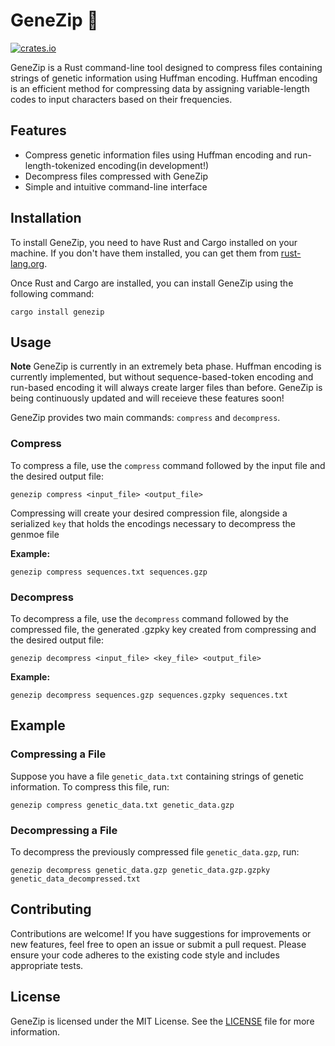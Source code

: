 # GeneZip 🧬
[![crates.io](https://img.shields.io/crates/v/genezip.svg)](https://crates.io/crates/genezip)

GeneZip is a Rust command-line tool designed to compress files containing strings of genetic information using Huffman encoding. Huffman encoding is an efficient method for compressing data by assigning variable-length codes to input characters based on their frequencies.

## Features

- Compress genetic information files using Huffman encoding and run-length-tokenized encoding(in development!)
- Decompress files compressed with GeneZip
- Simple and intuitive command-line interface

## Installation

To install GeneZip, you need to have Rust and Cargo installed on your machine. If you don't have them installed, you can get them from [rust-lang.org](https://www.rust-lang.org/).

Once Rust and Cargo are installed, you can install GeneZip using the following command:

```
cargo install genezip
```

## Usage

**Note** GeneZip is currently in an extremely beta phase. Huffman encoding is currently implemented, but without sequence-based-token encoding and run-based encoding it will always create larger files than before. GeneZip is being continuously updated and will receieve these features soon!

GeneZip provides two main commands: `compress` and `decompress`.

### Compress

To compress a file, use the `compress` command followed by the input file and the desired output file:

```
genezip compress <input_file> <output_file>
```

Compressing will create your desired compression file, alongside a serialized `key` that holds the encodings necessary to decompress the genmoe file

**Example:**

```
genezip compress sequences.txt sequences.gzp
```

### Decompress

To decompress a file, use the `decompress` command followed by the compressed file, the generated .gzpky key created from compressing and the desired output file:

```
genezip decompress <input_file> <key_file> <output_file>
```

**Example:**

```
genezip decompress sequences.gzp sequences.gzpky sequences.txt
```

## Example

### Compressing a File

Suppose you have a file `genetic_data.txt` containing strings of genetic information. To compress this file, run:

```
genezip compress genetic_data.txt genetic_data.gzp
```

### Decompressing a File

To decompress the previously compressed file `genetic_data.gzp`, run:

```
genezip decompress genetic_data.gzp genetic_data.gzp.gzpky genetic_data_decompressed.txt
```

## Contributing

Contributions are welcome! If you have suggestions for improvements or new features, feel free to open an issue or submit a pull request. Please ensure your code adheres to the existing code style and includes appropriate tests.

## License

GeneZip is licensed under the MIT License. See the [LICENSE](LICENSE) file for more information. 
